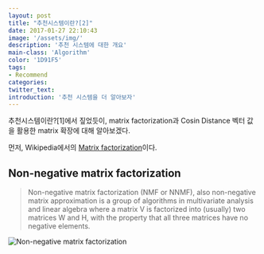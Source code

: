 ```yaml
---
layout: post
title: "추천시스템이란?[2]"
date: 2017-01-27 22:10:43
image: '/assets/img/'
description: '추천 시스템에 대한 개요'
main-class: 'Algorithm'
color: '1D91F5'
tags:
- Recommend
categories:
twitter_text:
introduction: '추천 시스템을 더 알아보자'
---
```


추천시스템이란?[1]에서 짚었듯이, matrix factorization과 Cosin Distance 벡터 값을 활용한 matrix 확장에 대해 알아보겠다.

먼저, Wikipedia에서의 [Matrix factorization](https://en.wikipedia.org/wiki/Non-negative_matrix_factorization)이다.

Non-negative matrix factorization
---
> Non-negative matrix factorization (NMF or NNMF), also non-negative matrix approximation is a group of algorithms in multivariate analysis and linear algebra where a matrix V is factorized into (usually) two matrices W and H, with the property that all three matrices have no negative elements.

![Non-negative matrix factorization](https://upload.wikimedia.org/wikipedia/commons/f/f9/NMF.png)


